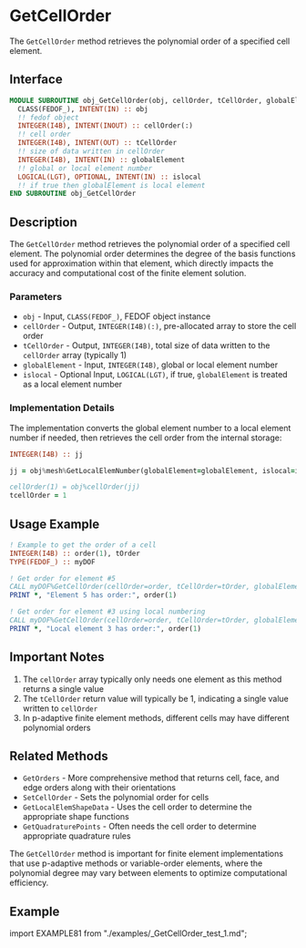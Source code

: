 # GetCellOrder

The `GetCellOrder` method retrieves the polynomial order of a specified cell element.

## Interface

```fortran
MODULE SUBROUTINE obj_GetCellOrder(obj, cellOrder, tCellOrder, globalElement, islocal)
  CLASS(FEDOF_), INTENT(IN) :: obj
  !! fedof object
  INTEGER(I4B), INTENT(INOUT) :: cellOrder(:)
  !! cell order
  INTEGER(I4B), INTENT(OUT) :: tCellOrder
  !! size of data written in cellOrder
  INTEGER(I4B), INTENT(IN) :: globalElement
  !! global or local element number
  LOGICAL(LGT), OPTIONAL, INTENT(IN) :: islocal
  !! if true then globalElement is local element
END SUBROUTINE obj_GetCellOrder
```

## Description

The `GetCellOrder` method retrieves the polynomial order of a specified cell element. The polynomial order determines the degree of the basis functions used for approximation within that element, which directly impacts the accuracy and computational cost of the finite element solution.

### Parameters

- `obj` - Input, `CLASS(FEDOF_)`, FEDOF object instance
- `cellOrder` - Output, `INTEGER(I4B)(:)`, pre-allocated array to store the cell order
- `tCellOrder` - Output, `INTEGER(I4B)`, total size of data written to the `cellOrder` array (typically 1)
- `globalElement` - Input, `INTEGER(I4B)`, global or local element number
- `islocal` - Optional Input, `LOGICAL(LGT)`, if true, `globalElement` is treated as a local element number

### Implementation Details

The implementation converts the global element number to a local element number if needed, then retrieves the cell order from the internal storage:

```fortran
INTEGER(I4B) :: jj

jj = obj%mesh%GetLocalElemNumber(globalElement=globalElement, islocal=islocal)

cellOrder(1) = obj%cellOrder(jj)
tcellOrder = 1
```

## Usage Example

```fortran
! Example to get the order of a cell
INTEGER(I4B) :: order(1), tOrder
TYPE(FEDOF_) :: myDOF

! Get order for element #5
CALL myDOF%GetCellOrder(cellOrder=order, tCellOrder=tOrder, globalElement=5)
PRINT *, "Element 5 has order:", order(1)

! Get order for element #3 using local numbering
CALL myDOF%GetCellOrder(cellOrder=order, tCellOrder=tOrder, globalElement=3, islocal=.TRUE.)
PRINT *, "Local element 3 has order:", order(1)
```

## Important Notes

1. The `cellOrder` array typically only needs one element as this method returns a single value
2. The `tCellOrder` return value will typically be 1, indicating a single value written to `cellOrder`
3. In p-adaptive finite element methods, different cells may have different polynomial orders

## Related Methods

- `GetOrders` - More comprehensive method that returns cell, face, and edge orders along with their orientations
- `SetCellOrder` - Sets the polynomial order for cells
- `GetLocalElemShapeData` - Uses the cell order to determine the appropriate shape functions
- `GetQuadraturePoints` - Often needs the cell order to determine appropriate quadrature rules

The `GetCellOrder` method is important for finite element implementations that use p-adaptive methods or variable-order elements, where the polynomial degree may vary between elements to optimize computational efficiency.

## Example

import EXAMPLE81 from "./examples/_GetCellOrder_test_1.md";

<EXAMPLE81 />
